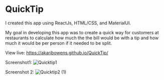 # QuickTip

I created this app using ReactJs, HTML/CSS, and MaterialUI.

My goal in developing this app was to create a quick way for customers at restaurants to calculate how much the the bill would be with a tip and how much it would be per person if it needed to be split.

View live: https://akaribowens.github.io/QuickTip/ 

Screenshot1: 
![Quicktip1](https://user-images.githubusercontent.com/70691101/219537744-ab42098a-2e80-4294-a390-65371c2f60a9.png)



Screenshot 2:
![Quicktip2 (1)](https://user-images.githubusercontent.com/70691101/219537869-b4fdf3d7-8c76-4c63-a0eb-11af06731c12.png)
